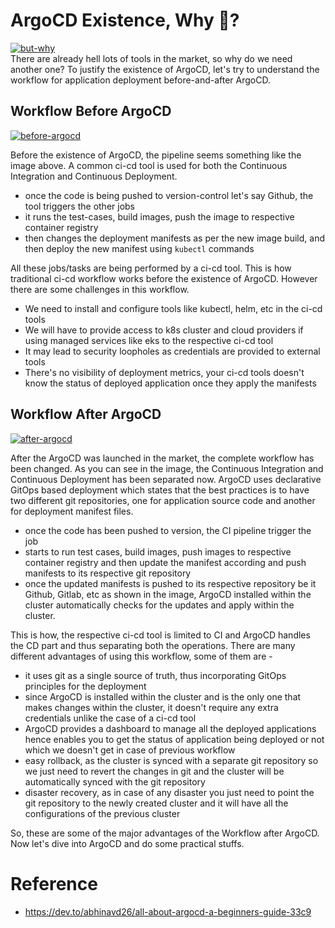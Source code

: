 ArgoCD Existence, Why 🤔?
=========================

[![but-why](https://res.cloudinary.com/practicaldev/image/fetch/s--znpQN1v---/c_limit%2Cf_auto%2Cfl_progressive%2Cq_auto%2Cw_880/https://dev-to-uploads.s3.amazonaws.com/uploads/articles/ec6gjcpw7vvlrkj88cvs.jpeg)](https://res.cloudinary.com/practicaldev/image/fetch/s--znpQN1v---/c_limit%2Cf_auto%2Cfl_progressive%2Cq_auto%2Cw_880/https://dev-to-uploads.s3.amazonaws.com/uploads/articles/ec6gjcpw7vvlrkj88cvs.jpeg)\
There are already hell lots of tools in the market, so why do we need another one? To justify the existence of ArgoCD, let's try to understand the workflow for application deployment before-and-after ArgoCD.

[](https://dev.to/abhinavd26/all-about-argocd-a-beginners-guide-33c9#workflow-before-argocd)Workflow Before ArgoCD
------------------------------------------------------------------------------------------------------------------

[![before-argocd](https://res.cloudinary.com/practicaldev/image/fetch/s--mIrM_-vr--/c_limit%2Cf_auto%2Cfl_progressive%2Cq_auto%2Cw_880/https://dev-to-uploads.s3.amazonaws.com/uploads/articles/f9dxi44lpvq97pkg03al.jpg)](https://res.cloudinary.com/practicaldev/image/fetch/s--mIrM_-vr--/c_limit%2Cf_auto%2Cfl_progressive%2Cq_auto%2Cw_880/https://dev-to-uploads.s3.amazonaws.com/uploads/articles/f9dxi44lpvq97pkg03al.jpg)

Before the existence of ArgoCD, the pipeline seems something like the image above. A common ci-cd tool is used for both the Continuous Integration and Continuous Deployment.

-   once the code is being pushed to version-control let's say Github, the tool triggers the other jobs
-   it runs the test-cases, build images, push the image to respective container registry
-   then changes the deployment manifests as per the new image build, and then deploy the new manifest using `kubectl` commands

All these jobs/tasks are being performed by a ci-cd tool. This is how traditional ci-cd workflow works before the existence of ArgoCD. However there are some challenges in this workflow.

-   We need to install and configure tools like kubectl, helm, etc in the ci-cd tools
-   We will have to provide access to k8s cluster and cloud providers if using managed services like eks to the respective ci-cd tool
-   It may lead to security loopholes as credentials are provided to external tools
-   There's no visibility of deployment metrics, your ci-cd tools doesn't know the status of deployed application once they apply the manifests

[](https://dev.to/abhinavd26/all-about-argocd-a-beginners-guide-33c9#workflow-after-argocd)Workflow After ArgoCD
----------------------------------------------------------------------------------------------------------------

[![after-argocd](https://res.cloudinary.com/practicaldev/image/fetch/s--SlS9e6iJ--/c_limit%2Cf_auto%2Cfl_progressive%2Cq_auto%2Cw_880/https://dev-to-uploads.s3.amazonaws.com/uploads/articles/j6pnk2lfu0hixq09avgj.jpg)](https://res.cloudinary.com/practicaldev/image/fetch/s--SlS9e6iJ--/c_limit%2Cf_auto%2Cfl_progressive%2Cq_auto%2Cw_880/https://dev-to-uploads.s3.amazonaws.com/uploads/articles/j6pnk2lfu0hixq09avgj.jpg)

After the ArgoCD was launched in the market, the complete workflow has been changed. As you can see in the image, the Continuous Integration and Continuous Deployment has been separated now. ArgoCD uses declarative GitOps based deployment which states that the best practices is to have two different git repositories, one for application source code and another for deployment manifest files.

-   once the code has been pushed to version, the CI pipeline trigger the job
-   starts to run test cases, build images, push images to respective container registry and then update the manifest according and push manifests to its respective git repository
-   once the updated manifests is pushed to its respective repository be it Github, Gitlab, etc as shown in the image, ArgoCD installed within the cluster automatically checks for the updates and apply within the cluster.

This is how, the respective ci-cd tool is limited to CI and ArgoCD handles the CD part and thus separating both the operations. There are many different advantages of using this workflow, some of them are -

-   it uses git as a single source of truth, thus incorporating GitOps principles for the deployment
-   since ArgoCD is installed within the cluster and is the only one that makes changes within the cluster, it doesn't require any extra credentials unlike the case of a ci-cd tool
-   ArgoCD provides a dashboard to manage all the deployed applications hence enables you to get the status of application being deployed or not which we doesn't get in case of previous workflow
-   easy rollback, as the cluster is synced with a separate git repository so we just need to revert the changes in git and the cluster will be automatically synced with the git repository
-   disaster recovery, as in case of any disaster you just need to point the git repository to the newly created cluster and it will have all the configurations of the previous cluster

So, these are some of the major advantages of the Workflow after ArgoCD. Now let's dive into ArgoCD and do some practical stuffs.

# Reference
- https://dev.to/abhinavd26/all-about-argocd-a-beginners-guide-33c9